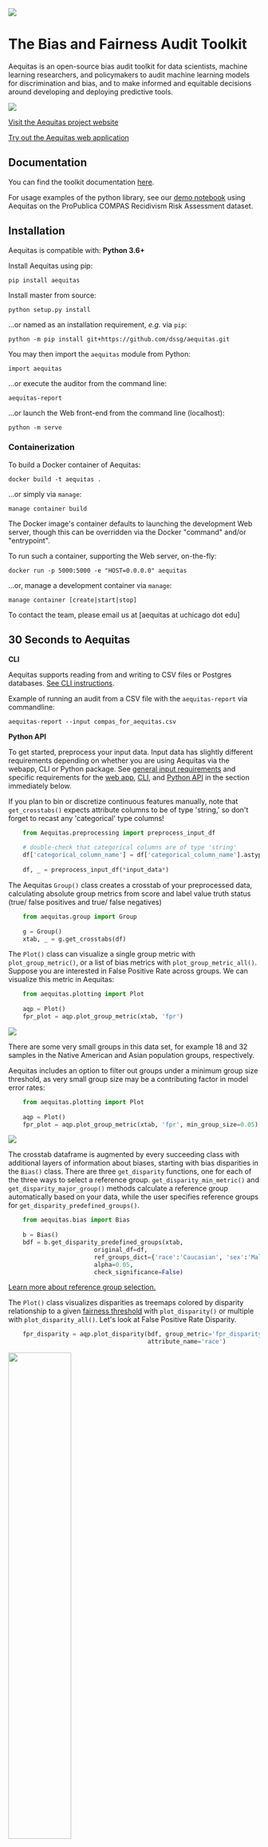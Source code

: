 <img src="https://github.com/dssg/aequitas/blob/master/src/aequitas_webapp/static/images/aequitas_header.png">


# The Bias and Fairness Audit Toolkit

Aequitas is an open-source bias audit toolkit for data scientists, machine learning researchers, and policymakers to audit machine learning models for discrimination and bias, and to make informed and equitable decisions around developing and deploying predictive tools.


<img src="https://github.com/dssg/aequitas/blob/master/src/aequitas_webapp/static/images/use_aequitas.png">


[Visit the Aequitas project website](http://dsapp.uchicago.edu/aequitas/) 

[Try out the Aequitas web application](http://aequitas.dssg.io/) 




## Documentation

You can find the toolkit documentation [here](https://dssg.github.io/aequitas/).

For usage examples of the python library, see our [demo notebook](https://github.com/dssg/aequitas/blob/master/docs/source/examples/compas_demo.ipynb) using Aequitas on the ProPublica COMPAS Recidivism Risk Assessment dataset.


## Installation


Aequitas is compatible with: **Python 3.6+**

Install Aequitas using pip:

    pip install aequitas


Install master from source:

    python setup.py install

...or named as an installation requirement, *e.g.* via ``pip``:

    python -m pip install git+https://github.com/dssg/aequitas.git


You may then import the ``aequitas`` module from Python:

    import aequitas

...or execute the auditor from the command line:

    aequitas-report

...or launch the Web front-end from the command line (localhost):

    python -m serve


### Containerization

To build a Docker container of Aequitas:

    docker build -t aequitas .

...or simply via ``manage``:

    manage container build

The Docker image's container defaults to launching the development Web server, though this can be overridden via the Docker "command" and/or "entrypoint".

To run such a container, supporting the Web server, on-the-fly:

    docker run -p 5000:5000 -e "HOST=0.0.0.0" aequitas

...or, manage a development container via ``manage``:

    manage container [create|start|stop]

To contact the team, please email us at [aequitas at uchicago dot edu]




## 30 Seconds to Aequitas


**CLI**

Aequitas supports reading from and writing to CSV files or Postgres databases.  [See CLI instructions](https://dssg.github.io/aequitas/CLI.html).

Example of running an audit from a CSV file with the ``aequitas-report`` via commandline:

    aequitas-report --input compas_for_aequitas.csv


**Python API**

To get started, preprocess your input data. Input data has slightly different requirements depending on whether you are using Aequitas via the webapp, CLI or Python package. See [general input requirements](#input-data) and specific requirements for the [web app](#input-data-for-webapp), [CLI](#input-data-for-cli), and [Python API](#input-data-for-python-api) in the section immediately below.

If you plan to bin or discretize continuous features manually, note that `get_crosstabs()` expects attribute columns to be of type 'string,' so don't forget to recast any 'categorical' type columns!
``` python
    from Aequitas.preprocessing import preprocess_input_df
    
    # double-check that categorical columns are of type 'string'
    df['categorical_column_name'] = df['categorical_column_name'].astype(str)
    
    df, _ = preprocess_input_df(*input_data*)
``` 
The Aequitas ``Group()`` class creates a crosstab of your preprocessed data, calculating absolute group metrics from score and label value truth status (true/ false positives and true/ false negatives)

``` python
    from aequitas.group import Group
    
    g = Group()
    xtab, _ = g.get_crosstabs(df)
``` 

The `Plot()` class can visualize a single group metric with `plot_group_metric()`, or a list of bias metrics with `plot_group_metric_all()`.
Suppose you are interested in False Positive Rate across groups. We can visualize this metric in Aequitas: 
``` python
    from aequitas.plotting import Plot
    
    aqp = Plot()
    fpr_plot = aqp.plot_group_metric(xtab, 'fpr')
``` 
<img src="./docs/_static/fpr_metric.png">

There are some very small groups in this data set, for example 18 and 32 samples in the Native American and Asian population groups, respectively.

Aequitas includes an option to filter out groups under a minimum group size threshold, as very small group size may be a contributing factor in model error rates: 
``` python
    from aequitas.plotting import Plot
    
    aqp = Plot()
    fpr_plot = aqp.plot_group_metric(xtab, 'fpr', min_group_size=0.05)
``` 
<img src="./docs/_static/fpr_min_group.png">


The crosstab dataframe is augmented by every succeeding class with additional layers of information about biases, starting with bias disparities in the ``Bias()`` class. There are three ``get_disparity`` functions, one for each of the three ways to select a reference group. ``get_disparity_min_metric()`` and ``get_disparity_major_group()`` methods calculate a reference group automatically based on your data, while the user specifies reference groups for ``get_disparity_predefined_groups()``.
``` python
    from aequitas.bias import Bias
    
    b = Bias()
    bdf = b.get_disparity_predefined_groups(xtab, 
                        original_df=df, 
                        ref_groups_dict={'race':'Caucasian', 'sex':'Male', 'age_cat':'25 - 45'}, 
                        alpha=0.05, 
                        check_significance=False)
``` 
[Learn more about reference group selection.](https://dssg.github.io/aequitas/config.html)


The ``Plot()`` class visualizes disparities as treemaps colored by disparity relationship to a given [fairness threshold]( https://dssg.github.io/aequitas/config.html) with ``plot_disparity()`` or multiple with ``plot_disparity_all()``.
Let's look at False Positive Rate Disparity. 
``` python
    fpr_disparity = aqp.plot_disparity(bdf, group_metric='fpr_disparity', 
                                       attribute_name='race')
``` 
<img style="width: 50%; height: 50%" src="./docs/_static/fpr_disparity.png">



Now you're ready to obtain metric parities with the ``Fairness()`` class:
``` python
    from aequitas.fairness import Fairness
    
    f = Fairness()
    fdf = f.get_group_value_fairness(bdf)
``` 
You now have parity determinations for your models that can be leveraged in model selection! Aequitas uses a default $\tau$ (disparity intolerance) of 80%. If a specific bias metric for a group is within this percentage of the reference group, the fairness determination is 'True.'

To determine whether group False Positive Rates fall within the "fair" range, use ``Plot()`` class fairness methods.

:
``` python
    fpr_fairness = aqp.plot_fairness_group(fdf, group_metric='fpr', title=True)
``` 

<img src="./docs/_static/fpr_fairness.png">


To quickly review False Positive Rate Disparity fairness determinations, use ``Plot()`` class disparity_fairness methods:
``` python
    fpr_disparity_fairness = aqp.plot_fairness_disparity(fdf, group_metric='fpr', attribute_name='race')
``` 

<img style="width: 50%; height: 50%" src="./docs/_static/fpr_disparity_fairness.png">



### Input Data

In general, input data is a single table with the following columns:

- ``score``
- ``label_value`` (for error-based metrics only)
- at least one attribute e.g. ``race``, ``sex`` and ``age_cat`` (attribute categories defined by user)

|  score 	| label_value  	| race  	|  sex 	|   age	|   income	|
|---	|---	|---	|---	|---	|---	|
| 0  	|  1 	|   African-American	| Female  	| 27  	|   18000	|
| 1  	|  1 	|   Caucasian	|   	|   Male	|   32	| 45000


[Back to 30 Seconds to Aequitas](#30-seconds-to-aequitas)

#### Input data for Webapp


The webapp requires a single CSV with columns for a binary ``score``, a binary ``label_value`` and an arbitrary number of attribute columns. Each row is associated with a single observation.

<img src="https://github.com/dssg/aequitas/blob/master/docs/_static/webapp_input.png" width="320">




##### `score`

Aequitas webapp assumes the ``score`` column is a binary decision (0 or 1).


##### `label_value`

This is the ground truth value of a binary decision. The data again must be binary 0 or 1.


##### `attributes` (e.g. ``race``, ``sex``, ``age``, ``income``)

Group columns can be categorical or continuous. If categorical, Aequitas will produce crosstabs with bias metrics for each group_level. If continuous, Aequitas will first bin the data into quartiles and then create crosstabs with the newly defined categories.

[Back to 30 Seconds to Aequitas](#30-seconds-to-aequitas)


####  Input data for CLI


The CLI accepts CSV files and accommodates database calls defined in Configuration files.


<img src="https://github.com/dssg/aequitas/blob/master/docs/_static/CLI_input.png" width="320">





##### `score`

By default, Aequitas CLI assumes the ``score`` column is a binary decision (0 or 1). Alternatively, the ``score`` column can contain the score (e.g. the output from a logistic regression applied to the data). In this case, the user sets a threshold to determine the binary decision. [See configurations](https://dssg.github.io/aequitas/config.html) for more on thresholds.


##### `label_value`

As with the webapp, this is the ground truth value of a binary decision. The data must be binary 0 or 1.


##### attributes (e.g. ``race``, ``sex``, ``age``, ``income``)

Group columns can be categorical or continuous. If categorical, Aequitas will produce crosstabs with bias metrics for each group value. If continuous, Aequitas will first bin the data into quartiles.

##### `model_id`

``model_id`` is an identifier tied to the output of a specific model. With a ``model_id`` column you can test the bias of multiple models at once. This feature is available using the CLI or the Python package.


##### Reserved column names:


* ``id``
* ``model_id``
* ``entity_id``
* ``rank_abs``
* ``rank_pct``


[Back to 30 Seconds to Aequitas](#30-seconds-to-aequitas)


#### Input data for Python API

Python input data can be handled identically to CLI by using ``preprocess_input_df()``. Otherwise, you must discretize continuous attribute columns prior to passing the data to ``Group().get_crosstabs()``.

``` python
    from Aequitas.preprocessing import preprocess_input_df()
    # *input_data* matches CLI input data norms.
    df, _ = preprocess_input_df(*input_data*)
``` 


<img src="https://github.com/dssg/aequitas/blob/master/docs/_static/python_input.png" width="320">


##### ``score``

By default, Aequitas assumes the ``score`` column is a binary decision (0 or 1). If the ``score`` column contains a non-binary score (e.g. the output from a logistic regression applied to the data), the user sets a threshold to determine the binary decision. Thresholds are set in a dictionary passed to `get_crosstabs()` of format {'rank_abs':[300] , 'rank_pct':[1.0, 5.0, 10.0]}. [See configurations](https://dssg.github.io/aequitas/config.html) for more on thresholds.

##### ``label_value``

This is the ground truth value of a binary decision. The data must be binary (0 or 1).


##### attributes (e.g. ``race``, ``sex``, ``age``, ``income``)

Group columns can be categorical or continuous. If categorical, Aequitas will produce crosstabs with bias metrics for each group_level. If continuous, Aequitas will first bin the data into quartiles.

If you plan to bin or discretize continuous features manually, note that ``get_crosstabs()`` expects attribute columns to be of type 'string'. This excludes the ``pandas`` 'categorical' data type, which is the default output of certain ``pandas`` discretizing functions. You can recast 'categorical' columns to strings:

```python 
   df['categorical_column_name'] = df['categorical_column_name'].astype(str)
``` 

##### ``model_id``

``model_id`` is an identifier tied to the output of a specific model. With a ``model_id`` column you can test the bias of multiple models at once. This feature is available using the CLI or the Python package.


##### Reserved column names:

* ``id``
* ``model_id``
* ``entity_id``
* ``rank_abs``
* ``rank_pct``


[Back to 30 Seconds to Aequitas](#30-seconds-to-aequitas)



### Development


Provision your development environment via the shell script ``develop``:

    ./develop

Common development tasks, such as deploying the webapp, may then be handled via ``manage``:

    manage --help

#### Aequitas Metrics
| Metric                        | Formula                                                                           | Description                                                                                                   | 
|-------------------------------|-----------------------------------------------------------------------------------|---------------------------------------------------------------------------------------------------------------| 
| **Predicted Positive**        | $PP_g$                                                                            | The number of entities within a group where the decision is positive, i.e.,  $\widehat{Y}=1$.                 | 
| **Total Predictive Positive** | K = $\sum_{A=a_1}^{A=a_n}$ $PP_{g(a_i)}$                                          | The total number of entities predicted positive across groups defined by $A$.                                 | 
| **Predicted Negative**        | $PN_g$                                                                            | The number of entities within a group which decision is negative, i.e.,  $\widehat{Y}=0$.                     | 
| **Predicted Prevalence**      | $PPrev_g$ = $PP_g$\ \textbf{/}\ $|g| = \text{Pr(}\widehat{Y}\text{=1|A=}a_i)$     | The fraction of entities within a group which were predicted as positive.                                     | 
| **Predicted Positive Rate**   | $PPR_g$ = $PP_g$\ \textbf{/}\ $K = \text{Pr(a=}a_i|\widehat{Y}\text{=1)} $        | The fraction of the entities predicted as positive that belong to a certain group.                            | 
| **False Positive**            | $FP_g$                                                                            | The number of entities of the group with $\widehat{Y}=1 \land Y=0$.                                           | 
| **False Negative**            | $FN_g$                                                                            | The number of entities of the group with $\widehat{Y}=0 \land Y=1$.                                           | 
| **True Positive**             | $TP_g$                                                                            | The number of entities of the group with  $\widehat{Y}=1 \land Y=1$.                                          | 
| **True Negative**             | $TN_g$                                                                            | The number of entities of the group with  $\widehat{Y}=0 \land Y=0$.                                          | 
| **False Discovery Rate**      | $FDR_g$ = $FP_g$\ \textbf{/}\ $PP_g = \text{Pr(Y=0|}\widehat{Y}\text{=1,A=}a_i)$  | The fraction of false positives of a group within the predicted positive of the group.                        | 
| **False Omission Rate**       | $FOR_g$ = $FN_g$\ \textbf{/}\ $PN_g = \text{Pr(Y=1|}\widehat{Y}\text{=0,A=}a_i)$  | The fraction of false negatives of a group within the predicted negative of the group.                        | 
| **False Positive Rate**       | $FPR_g$ = $FP_g$\ \textbf{/}\ $LN_g  = \text{Pr(}\widehat{Y}\text{=1|Y=0,A=}a_i)$ | The fraction of false positives of a group within the labeled negative of the group.                          | 
| **False Negative Rate**       | $FNR_g$ = $FN_g$\ \textbf{/}\ $LP_g = \text{Pr(}\widehat{Y}\text{=0|Y=1,A=}a_i)$  | The fraction of false negatives of a group within the labeled positives of the group.                         | 


## Citing Aequitas


If you use Aequitas in a scientific publication, we would appreciate citations to the following paper:

Pedro Saleiro, Benedict Kuester, Abby Stevens, Ari Anisfeld, Loren Hinkson, Jesse London, Rayid Ghani, Aequitas: A Bias and Fairness Audit Toolkit,  arXiv preprint arXiv:1811.05577 (2018). ([PDF](https://arxiv.org/pdf/1811.05577.pdf))

```bib
   @article{2018aequitas,
     title={Aequitas: A Bias and Fairness Audit Toolkit},
     author={Saleiro, Pedro and Kuester, Benedict and Stevens, Abby and Anisfeld, Ari and Hinkson, Loren and London, Jesse and Ghani, Rayid}, journal={arXiv preprint arXiv:1811.05577}, year={2018}}
``` 
